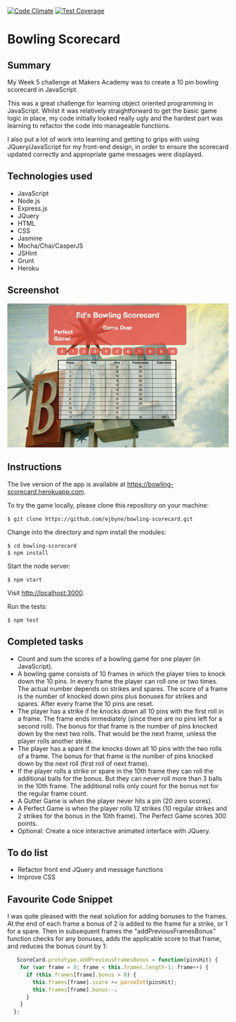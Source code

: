 [![Code Climate](https://codeclimate.com/github/ejbyne/bowling-scorecard/badges/gpa.svg)](https://codeclimate.com/github/ejbyne/bowling-scorecard)
[![Test Coverage](https://codeclimate.com/github/ejbyne/bowling-scorecard/badges/coverage.svg)](https://codeclimate.com/github/ejbyne/bowling-scorecard)

# Bowling Scorecard

## Summary

My Week 5 challenge at Makers Academy was to create a 10 pin bowling scorecard in JavaScript.

This was a great challenge for learning object oriented programming in JavaScript. Whilst it was relatively straightforward to get the basic game logic in place, my code initially looked really ugly and the hardest part was learning to refactor the code into manageable functions.

I also put a lot of work into learning and getting to grips with using JQuery/JavaScript for my front-end design, in order to ensure the scorecard updated correctly and appropriate game messages were displayed.

## Technologies used

- JavaScript
- Node.js
- Express.js
- JQuery
- HTML
- CSS
- Jasmine
- Mocha/Chai/CasperJS
- JSHint
- Grunt
- Heroku

## Screenshot
<img src='/images/bowling_screenshot.png'>

## Instructions

The live version of the app is available at <a href="https://bowling-scorecard.herokuapp.com">https://bowling-scorecard.herokuapp.com</a>.

To try the game locally, please clone this repository on your machine:

```
$ git clone https://github.com/ejbyne/bowling-scorecard.git
```

Change into the directory and npm install the modules:

```
$ cd bowling-scorecard
$ npm install
```

Start the node server:

```
$ npm start
```

Visit <a href="http://localhost:3000">http://localhost:3000</a>.

Run the tests:

```
$ npm test
```

## Completed tasks

- Count and sum the scores of a bowling game for one player (in JavaScript).
- A bowling game consists of 10 frames in which the player tries to knock down the 10 pins. In every frame the player can roll one or two times. The actual number depends on strikes and spares. The score of a frame is the number of knocked down pins plus bonuses for strikes and spares. After every frame the 10 pins are reset.
- The player has a strike if he knocks down all 10 pins with the first roll in a frame. The frame ends immediately (since there are no pins left for a second roll). The bonus for that frame is the number of pins knocked down by the next two rolls. That would be the next frame, unless the player rolls another strike.
- The player has a spare if the knocks down all 10 pins with the two rolls of a frame. The bonus for that frame is the number of pins knocked down by the next roll (first roll of next frame).
- If the player rolls a strike or spare in the 10th frame they can roll the additional balls for the bonus. But they can never roll more than 3 balls in the 10th frame. The additional rolls only count for the bonus not for the regular frame count.
- A Gutter Game is when the player never hits a pin (20 zero scores).
- A Perfect Game is when the player rolls 12 strikes (10 regular strikes and 2 strikes for the bonus in the 10th frame). The Perfect Game scores 300 points.
- Optional: Create a nice interactive animated interface with JQuery.

## To do list

- Refactor front end JQuery and message functions
- Improve CSS

## Favourite Code Snippet

I was quite pleased with the neat solution for adding bonuses to the frames. At the end of each frame a bonus of 2 is added to the frame for a strike, or 1 for a spare. Then in subsequent frames the "addPreviousFramesBonus" function checks for any bonuses, adds the applicable score to that frame, and reduces the bonus count by 1: 

```javascript
   ScoreCard.prototype.addPreviousFramesBonus = function(pinsHit) {
    for (var frame = 0; frame < this.frames.length-1; frame++) {
      if (this.frames[frame].bonus > 0) {
        this.frames[frame].score += parseInt(pinsHit);
        this.frames[frame].bonus--;
      }
    }
  };
```
